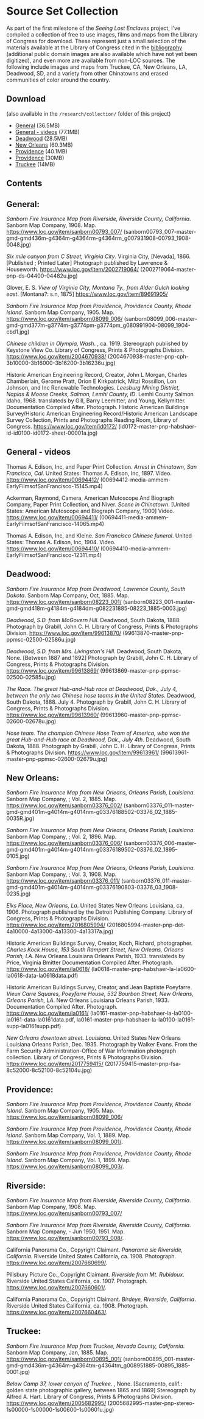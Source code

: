 # Source Set Collection

As part of the first milestone of the _Seeing Lost Enclaves_ project, I've compiled a collection of free to use images, films and maps from the Library of Congress for download. These represent just a small selection of the materials available at the Library of Congress cited in the [bibliography](/research/bibliography.md) (additional public domain images are also available which have not yet been digitized), and even more are available from non-LOC sources. The following include images and maps from Truckee, CA, New Orleans, LA, Deadwood, SD, and a variety from other Chinatowns and erased communities of color around the country.

## Download

(also available in the `/research/collection/` folder of this project)

* [General](https://github.com/jywarren/seeing-lost-enclaves/raw/main/research/collection/general.zip) (36.5MB)
* [General - videos](https://github.com/jywarren/seeing-lost-enclaves/raw/main/research/collection/general-videos.zip) (77.1MB)
* [Deadwood](https://github.com/jywarren/seeing-lost-enclaves/raw/main/research/collection/deadwood.zip) (28.5MB)
* [New Orleans](https://github.com/jywarren/seeing-lost-enclaves/raw/main/research/collection/new-orleans.zip) (60.3MB)
* [Providence](https://github.com/jywarren/seeing-lost-enclaves/raw/main/research/collection/providence.zip) (40.1MB)
* [Providence](https://github.com/jywarren/seeing-lost-enclaves/raw/main/research/collection/riverside.zip) (30MB)
* [Truckee](https://github.com/jywarren/seeing-lost-enclaves/raw/main/research/collection/truckee.zip) (14MB)

## Contents


## General:

<cite>Sanborn Fire Insurance Map from Riverside, Riverside County, California</cite>. Sanborn Map Company, 1908. Map. https://www.loc.gov/item/sanborn00793_007/ (sanborn00793_007-master-gmd-gmd436m-g4364m-g4364rm-g4364rm_g007931908-00793_1908-0048.jpg)

<cite>Six mile canyon from C Street, Virginia City</cite>. Virginia City, [Nevada], 1866. [Published ; Printed Later] Photograph published by Lawrence & Houseworth. https://www.loc.gov/item/2002719064/ (2002719064-master-pnp-ds-04400-04482u.jpg)

Glover, E. S. <cite>View of Virginia City, Montana Ty., from Alder Gulch looking east</cite>. [Montana?: s.n, 1875] https://www.loc.gov/item/89691905/

<cite>Sanborn Fire Insurance Map from Providence, Providence County, Rhode Island</cite>. Sanborn Map Company, 1905. Map. https://www.loc.gov/item/sanborn08099_006/ (sanborn08099_006-master-gmd-gmd377m-g3774m-g3774pm-g3774pm_g080991904-08099_1904-cbd1.jpg)

<cite>Chinese children in Olympia, Wash</cite>. , ca. 1919. Stereograph published by Keystone View Co. Library of Congress, Prints  & Photographs Division. https://www.loc.gov/item/2004670938/ (2004670938-master-pnp-cph-3b10000-3b16000-3b16200-3b16236u.jpg)

Historic American Engineering Record, Creator, John L Morgan, Charles Chamberlain, Gerome Pratt, Orion E Kirkpatrick, Mitzi Rossillon, Lon Johnson, and Inc Renewable Technologies. <cite>Leesburg Mining District, Napias & Moose Creeks, Salmon, Lemhi County, ID</cite>. Lemhi County Salmon Idaho, 1968. translateds by Gill, Barry Leemitter, and Young, Kellymitter. Documentation Compiled After. Photograph. Historic American Buildings Survey/Historic American Engineering Record/Historic American Landscape Survey Collection, Prints and Photographs Reading Room, Library of Congress. https://www.loc.gov/item/id0172/ (id0172-master-pnp-habshaer-id-id0100-id0172-sheet-00001a.jpg)


## General - videos

Thomas A. Edison, Inc, and  Paper Print Collection. <cite>Arrest in Chinatown, San Francisco, Cal</cite>. United States: Thomas A. Edison, Inc, 1897. Video. https://www.loc.gov/item/00694412/ (00694412-media-ammem-EarlyFilmsofSanFrancisco-15145.mp4)

Ackerman, Raymond, Camera,  American Mutoscope And Biograph Company,  Paper Print Collection, and  Niver. <cite>Scene in Chinatown</cite>. [United States: American Mutoscope and Biograph Company, 1900] Video. https://www.loc.gov/item/00694411/ (00694411-media-ammem-EarlyFilmsofSanFrancisco-14065.mp4)

Thomas A. Edison, Inc, and  Kleine. <cite>San Francisco Chinese funeral</cite>. United States: Thomas A. Edison, Inc, 1904. Video. https://www.loc.gov/item/00694410/ (00694410-media-ammem-EarlyFilmsofSanFrancisco-12311.mp4)


## Deadwood:

<cite>Sanborn Fire Insurance Map from Deadwood, Lawrence County, South Dakota</cite>. Sanborn Map Company, Oct, 1885. Map. https://www.loc.gov/item/sanborn08223_001/ (sanborn08223_001-master-gmd-gmd418m-g4184m-g4184dm-g082231885-08223_1885-0003.jpg)

<cite>Deadwood, S.D. from McGovern Hill</cite>. Deadwood, South Dakota, 1888. Photograph by Grabill, John C. H. Library of Congress, Prints & Photographs Division. https://www.loc.gov/item/99613870/ (99613870-master-pnp-ppmsc-02500-02586u.jpg)

<cite>Deadwood, S.D. from Mrs. Livingston's Hill</cite>. Deadwood, South Dakota, None. [Between 1887 and 1892] Photograph by Grabill, John C. H. Library of Congress, Prints & Photographs Division. https://www.loc.gov/item/99613869/ (99613869-master-pnp-ppmsc-02500-02585u.jpg)

<cite>The Race. The great Hub-and-Hub race at Deadwood, Dak., July 4, between the only two Chinese hose teams in the United States</cite>. Deadwood, South Dakota, 1888. July 4. Photograph by Grabill, John C. H. Library of Congress, Prints & Photographs Division. https://www.loc.gov/item/99613960/ (99613960-master-pnp-ppmsc-02600-02678u.jpg)

<cite>Hose team. The champion Chinese Hose Team of America, who won the great Hub-and-Hub race at Deadwood, Dak., July 4th</cite>. Deadwood, South Dakota, 1888. Photograph by Grabill, John C. H. Library of Congress, Prints & Photographs Division. https://www.loc.gov/item/99613961/ (99613961-master-pnp-ppmsc-02600-02679u.jpg)


## New Orleans:

<cite>Sanborn Fire Insurance Map from New Orleans, Orleans Parish, Louisiana</cite>. Sanborn Map Company, ; Vol. 2, 1885. Map. https://www.loc.gov/item/sanborn03376_002/ (sanborn03376_011-master-gmd-gmd401m-g4014m-g4014nm-g03376188502-03376_02_1885-0035R.jpg)

<cite>Sanborn Fire Insurance Map from New Orleans, Orleans Parish, Louisiana</cite>. Sanborn Map Company, ; Vol. 2, 1896. Map. https://www.loc.gov/item/sanborn03376_006/ (sanborn03376_006-master-gmd-gmd401m-g4014m-g4014nm-g03376189502-03376_02_1895-0105.jpg)

<cite>Sanborn Fire Insurance Map from New Orleans, Orleans Parish, Louisiana</cite>. Sanborn Map Company, ; Vol. 3, 1908. Map. https://www.loc.gov/item/sanborn03376_011/ (sanborn03376_011-master-gmd-gmd401m-g4014m-g4014nm-g03376190803-03376_03_1908-0235.jpg)

<cite>Elks Place, New Orleans, La</cite>. United States New Orleans Louisiana, ca. 1906. Photograph published by the Detroit Publishing Company. Library of Congress, Prints & Photographs Division. https://www.loc.gov/item/2016805994/ (2016805994-master-pnp-det-4a10000-4a13000-4a13300-4a13317a.jpg)

Historic American Buildings Survey, Creator, Koch, Richard, photographer. <cite>Charles Kock House, 153 South Rampart Street, New Orleans, Orleans Parish, LA</cite>. New Orleans Louisiana Orleans Parish, 1933. translateds by Price, Virginia Bmitter Documentation Compiled After. Photograph. https://www.loc.gov/item/la0618/ (la0618-master-pnp-habshaer-la-la0600-la0618-data-la0618data.pdf)

Historic American Buildings Survey, Creator, and Jean Baptiste Poeyfarre. <cite>Vieux Carre Squares, Poeyfarre House, 532 Bourbon Street, New Orleans, Orleans Parish, LA</cite>. New Orleans Louisiana Orleans Parish, 1933. Documentation Compiled After. Photograph. https://www.loc.gov/item/la0161/ (la0161-master-pnp-habshaer-la-la0100-la0161-data-la0161data.pdf, la0161-master-pnp-habshaer-la-la0100-la0161-supp-la0161supp.pdf)

<cite>New Orleans downtown street. Louisiana</cite>. United States New Orleans Louisiana Orleans Parish, Dec. 1935. Photograph by Walker Evans. From the Farm Security Administration-Office of War Information photograph collection. Library of Congress, Prints & Photographs Division. https://www.loc.gov/item/2017759415/ (2017759415-master-pnp-fsa-8c52000-8c52100-8c52104u.jpg)


## Providence:

<cite>Sanborn Fire Insurance Map from Providence, Providence County, Rhode Island</cite>. Sanborn Map Company, 1905. Map. https://www.loc.gov/item/sanborn08099_006/

<cite>Sanborn Fire Insurance Map from Providence, Providence County, Rhode Island</cite>. Sanborn Map Company, Vol. 1, 1889. Map. https://www.loc.gov/item/sanborn08099_001/.

<cite>Sanborn Fire Insurance Map from Providence, Providence County, Rhode Island</cite>. Sanborn Map Company, Vol. 1, 1899. Map. https://www.loc.gov/item/sanborn08099_003/.


## Riverside:

<cite>Sanborn Fire Insurance Map from Riverside, Riverside County, California</cite>. Sanborn Map Company, 1908. Map. https://www.loc.gov/item/sanborn00793_007/

<cite>Sanborn Fire Insurance Map from Riverside, Riverside County, California</cite>. Sanborn Map Company, - Jun 1950, 1951. Map. https://www.loc.gov/item/sanborn00793_008/.

California Panorama Co., Copyright Claimant. <cite>Panarama sic Riverside, California</cite>. Riverside United States California, ca. 1908. Photograph. https://www.loc.gov/item/2007660699/.

Pillsbury Picture Co., Copyright Claimant. <cite>Riverside from Mt. Rubidoux</cite>. Riverside United States California, ca. 1907. Photograph. https://www.loc.gov/item/2007660601/.

California Panorama Co., Copyright Claimant. <cite>Birdeye, Riverside, California</cite>. Riverside United States California, ca. 1908. Photograph. https://www.loc.gov/item/2007660463/.


## Truckee:

<cite>Sanborn Fire Insurance Map from Truckee, Nevada County, California</cite>. Sanborn Map Company, Jan, 1885. Map. https://www.loc.gov/item/sanborn00895_001/ (sanborn00895_001-master-gmd-gmd436m-g4364m-g4364tm-g4364tm_g008951885-00895_1885-0001.jpg)

<cite>Below Camp 37, lower canyon of Truckee</cite>. , None. [Sacramento, calif.: golden state photographic gallery, between 1865 and 1869] Stereograph by Alfred A. Hart. Library of Congress, Prints & Photographs Division. https://www.loc.gov/item/2005682995/ (2005682995-master-pnp-stereo-1s00000-1s00000-1s00600-1s00601u.jpg)

